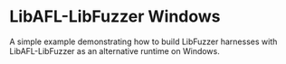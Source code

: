 # LibAFL-LibFuzzer Windows

A simple example demonstrating how to build LibFuzzer harnesses with LibAFL-LibFuzzer
as an alternative runtime on Windows.